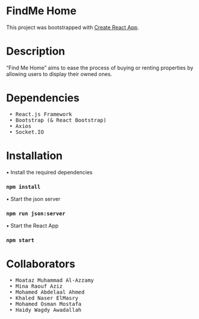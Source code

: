# FindMe Home 

This project was bootstrapped with [Create React App](https://github.com/facebook/create-react-app).

# Description

“Find Me Home” aims to ease the process of buying or renting properties by allowing users to display their owned ones.

# Dependencies
<pre>
 • React.js Framework
 • Bootstrap (& React Bootstrap)
 • Axios
 • Socket.IO
</pre>

# Installation
 • Install the required dependencies
### `npm install`
 • Start the json server
### `npm run json:server`
 • Start the React App
### `npm start`

# Collaborators
<pre>
 • Moataz Muhammad Al-Azzamy
 • Mina Raouf Aziz
 • Mohamed Abdelaal Ahmed
 • Khaled Naser ElMasry
 • Mohamed Osman Mostafa
 • Haidy Wagdy Awadallah
</pre>


